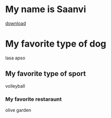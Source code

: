 # My name is Saanvi

[download](https://user-images.githubusercontent.com/59803854/76436208-ed39a680-6385-11ea-8a0e-f68494a8288e.jpg)
# My favorite type of dog
lasa apso
## My favorite type of sport
volleyball
### My favorite restaraunt
olive garden

